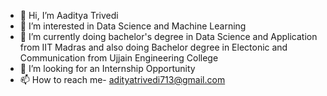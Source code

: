 - 👋 Hi, I’m Aaditya Trivedi
- 👀 I’m interested in Data Science and Machine Learning
- 🌱 I’m currently doing bachelor's degree in Data Science and Application from IIT Madras and also doing Bachelor degree in Electonic and Communication from Ujjain Engineering College
- 💞️ I’m looking for an Internship Opportunity
- 📫 How to reach me- adityatrivedi713@gmail.com

<!---
AadityaIITM/AadityaIITM is a ✨ special ✨ repository because its `README.md` (this file) appears on your GitHub profile.
You can click the Preview link to take a look at your changes.
--->
